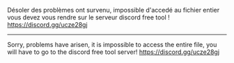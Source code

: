 Désoler des problèmes ont survenu, impossible d'accedé au fichier entier vous devez vous rendre sur le serveur discord free tool !
https://discord.gg/ucze28gj

---------------------------------------------------

Sorry, problems have arisen, it is impossible to access the entire file, you will have to go to the discord free tool server!
https://discord.gg/ucze28gj
